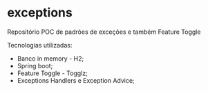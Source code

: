 # exceptions

Repositório POC de padrões de exceções e também Feature Toggle

Tecnologias utilizadas:
 - Banco in memory - H2;
 - Spring boot;
 - Feature Toggle - Togglz;
 - Exceptions Handlers e Exception Advice;
